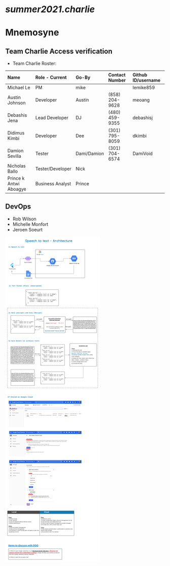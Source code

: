 # *summer2021.charlie*

# Mnemosyne

## Team Charlie Access verification
- Team Charlie Roster:

| Name | Role - Current | Go-By | Contact Number | Github ID/username
| :--- | :--- | :--- | :--- | :--- 
| Michael Le | PM |	mike | | lemike859
| Austin Johnson | Developer | Austin | (858) 204-9628 | meoang
| Debashis Jena  | Lead Developer | DJ | (480) 459-9355 | debashisj
| Didimus Kimbi | Developer | Dee | (301) 795-8059 | dkimbi
| Damion Sevilla | Tester | Dami/Damion | (301) 704-6574 | DamiVoid
| Nicholas Ballo | Tester/Developer | Nick
| Prince k Antwi Aboagye | Business Analyst | Prince

## DevOps
- Rob Wilson
- Michelle Monfort
- Jeroen Soeurt

![Service Flow](images/UMGC-SWEN670.png)